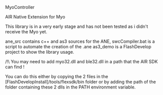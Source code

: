 MyoController

AIR Native Extension for Myo

This library is in a very early stage and has not been tested as i didn't receive the Myo yet.

ane_src contains c++ and as3 sources for the ANE, swcCompiler.bat is a script to automate the creation of the .ane
as3_demo is a FlashDevelop project to show the library usage. 

/!\ You may need to add myo32.dll and ble32.dll in a path that the AIR SDK can find ! 

You can do this either by copying the 2 files in the [FlashDevelopInstall]/tools/flexsdk/bin folder or by adding the path of the folder containing these 2 dlls in the PATH environment variable.